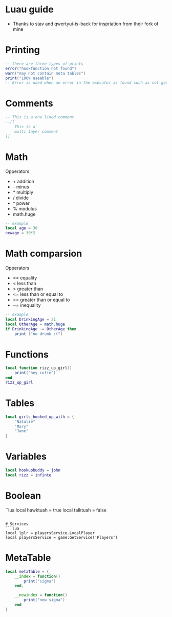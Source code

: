 # Luau guide
- Thanks to stav and qwertyui-is-back for inspriation from their fork of mine 

# Printing 

```lua
-- there are three types of prints
error("hookfunction not found")
warn("may not contain meta tables")
print("100% useable")
-- Error is used when an error in the executor is found such as not getfenv or any other function such as hookfunction
```

# Comments
```lua
-- This is a one lined comment
--[[
    This is a
    multi layer comment 
]]
```

# Math

Opperators

- \+ addition
- \- minus
- \* multiply
- / divide
- ^ power
- % modulus
- math.huge

```lua
-- example
local age = 30
newage = 30*2
```

# Math comparsion

Opperators

- == equality
- < less than
- \> greater than
- <= less than or equal to
- \>= greater than or equal to
- ~= inequality

```lua
-- example
local DrinkingAge = 21
local OtherAge = math.huge
if DrinkingAge ~= OtherAge then
    print ("no drunk :(")

```

# Functions

```lua
local function rizz_up_girl()
    print("hey cutie")
end
rizz_up_girl
```

# Tables
```lua
local girls_hooked_up_with = {
    "Natalie"
    "Mary"
    "Jane"
}
```

# Variables 
```lua
local hookupbuddy = john
local rizz = infinte
```

# Boolean 
``lua
local hawktuah = true
local talktuah = false
```

# Services
```lua
local lplr = playersService.LocalPlayer
local playersService = game:GetService('Players')
```

# MetaTable
```lua 
local metaTable = {
    __index = function()
        print("sigma")
    end,

    __newindex = function()
        print("new sigma")
    end
}
```
